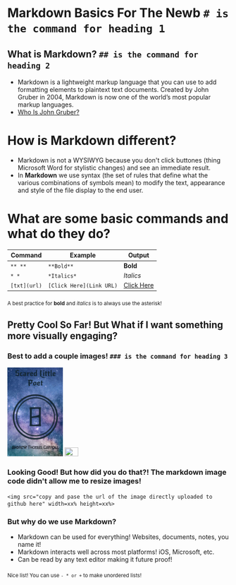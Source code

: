 # Markdown Basics For The Newb `# is the command for heading 1`

## What is Markdown? `## is the command for heading 2`
   - Markdown is a lightweight markup language that you can use to add formatting elements to plaintext text documents. 
   Created by John Gruber in 2004, Markdown is now one of the world’s most popular markup languages.
   - [Who Is John Gruber?](https://daringfireball.net/projects/markdown/)

# How is Markdown different?
  - Markdown is not a WYSIWYG because you don't click buttones (thing Microsoft Word for stylistic changes) and see an 
  immediate result.
  - In **Markdown** we use syntax (the set of rules that define what the various combinations of symbols mean) to 
  modify the text, appearance and style of the file display to the end user.
  
  # What are some basic commands and what do they do?
  |  **Command**  |  **Example**  |  **Output**  |
  | ------- | ------- | ------ |
  | `** **` | `**Bold**`  | **Bold** |
  | `* *`    | `*Italics*` | *Italics* |
  | ` [txt](url) `  | `[Click Here](Link URL)` |  [Click Here](https://iamandrewcarroll.github.io/reading-notes/)  |
  <sub>A best practice for **bold** and *italics* is to always use the asterisk!</sub>
  
  ## Pretty Cool So Far!  But What if I want something more visually engaging?
  ### Best to add a couple images! `### is the command for heading 3`
  
  <img src="https://github.com/iAmAndrewCarroll/reading-notes/blob/main/3E1CB7AB-E6FB-4148-A0BB-075760EEBC43.PNG" width=25% height=25%> <img src="https://github.com/iAmAndrewCarroll/reading-notes/blob/main/4901FE86-F0C2-4AE7-B884-4B7596351F95.png" width=25% height=25%>
  
  ### Looking Good!  But how did you do that?!  The markdown image code didn't allow me to resize images!
  ```
  <img src="copy and pase the url of the image directly uploaded to github here" width=xx% height=xx%>
  ```
  
  ### But why do we use Markdown?
  - Markdown can be used for everything! Websites, documents, notes, you name it!
  - Markdown interacts well across most platforms! iOS, Microsoft, etc.
  - Can be read by any text editor making it future proof!
  
  <sub>Nice list! You can use `- * or +` to make unordered lists!
      
      

  
  
  

